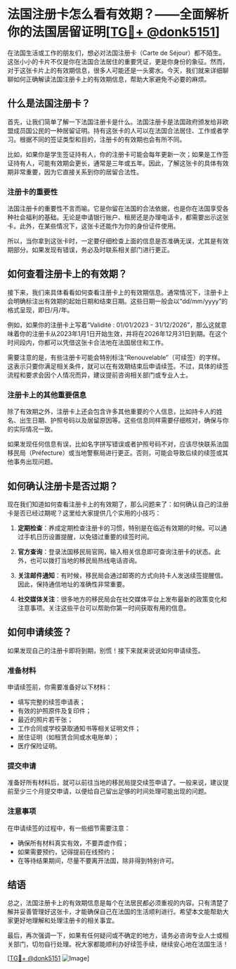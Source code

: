 # 法国注册卡怎么看有效期？——全面解析你的法国居留证明[[TG💪+ @donk5151](https://t.me/s/donk5151)]

在法国生活或工作的朋友们，想必对法国注册卡（Carte de Séjour）都不陌生。这张小小的卡片不仅是你在法国合法居住的重要凭证，更是你身份的象征。然而，对于这张卡片上的有效期信息，很多人可能还是一头雾水。今天，我们就来详细聊聊如何正确解读法国注册卡上的有效期信息，帮助大家避免不必要的麻烦。

## 什么是法国注册卡？

首先，让我们简单了解一下法国注册卡是什么。法国注册卡是法国政府颁发给非欧盟成员国公民的一种居留证明。持有这张卡的人可以在法国合法居住、工作或者学习。根据不同的签证类型和目的，注册卡的有效期也会有所不同。

比如，如果你是学生签证持有人，你的注册卡可能会每年更新一次；如果是工作签证持有人，可能有效期会更长，通常是三年或五年。因此，了解这张卡的具体有效期非常重要，因为它直接关系到你的居留合法性。

### 注册卡的重要性

法国注册卡的重要性不言而喻。它是你留在法国的合法依据，也是你在法国享受各种社会福利的基础。无论是申请银行账户、租房还是办理电话卡，都需要出示这张卡。此外，在某些情况下，这张卡还能作为你的身份证件使用。

所以，当你拿到这张卡时，一定要仔细检查上面的信息是否准确无误，尤其是有效期部分。如果发现有错误，务必及时联系相关部门进行更正。

## 如何查看注册卡上的有效期？

接下来，我们来具体看看如何查看注册卡上的有效期信息。通常情况下，注册卡上会明确标注出有效期的起始日期和结束日期。这些日期一般会以“dd/mm/yyyy”的格式呈现，即日/月/年。

例如，如果你的注册卡上写着“Validité : 01/01/2023 - 31/12/2026”，那么这就意味着你的注册卡从2023年1月1日开始生效，并将在2026年12月31日到期。在这个时间段内，你都可以凭借这张卡合法地在法国居住和工作。

需要注意的是，有些注册卡可能会特别标注“Renouvelable”（可续签）的字样。这表示只要你满足相关条件，就可以在有效期结束后申请续签。不过，具体的续签流程和要求会因个人情况而异，建议提前咨询相关部门或专业人士。

### 注册卡上的其他重要信息

除了有效期之外，注册卡上还会包含许多其他重要的个人信息，比如持卡人的姓名、出生日期、护照号码以及居留原因等。这些信息同样需要仔细核对，确保与你的实际情况一致。

如果发现任何信息有误，比如名字拼写错误或者护照号码不对，应该尽快联系法国移民局（Préfecture）或当地警察局进行更正。否则，可能会导致后续的续签或其他事务出现问题。

## 如何确认注册卡是否过期？

现在我们知道如何查看注册卡上的有效期了，那么问题来了：如何确认自己的注册卡是否已经过期呢？这里给大家提供几个实用的小技巧：

1. **定期检查**：养成定期检查注册卡的习惯，特别是在临近有效期的时候。可以通过手机日历设置提醒，以免错过重要的续签时间。

2. **官方查询**：登录法国移民局官网，输入相关信息即可查询注册卡的状态。此外，也可以拨打当地的移民局热线电话咨询。

3. **关注邮件通知**：有时候，移民局会通过邮寄的方式向持卡人发送续签提醒信。因此，保持通信地址的准确性非常重要。

4. **社交媒体关注**：很多地方的移民局会在社交媒体平台上发布最新的政策变化和注意事项。关注这些平台可以帮助你第一时间获取有用的信息。

## 如何申请续签？

如果发现自己的注册卡即将到期，别慌！接下来就来说说如何申请续签。

### 准备材料

申请续签前，你需要准备好以下材料：

- 填写完整的续签申请表；
- 有效的护照原件及复印件；
- 最近的照片若干张；
- 工作合同或学校录取通知书等相关证明文件；
- 居住证明（如租赁合同或水电账单）；
- 医疗保险证明。

### 提交申请

准备好所有材料后，就可以前往当地的移民局提交续签申请了。一般来说，建议提前至少三个月提交申请，以便给自己留出足够的时间处理可能出现的问题。

### 注意事项

在申请续签的过程中，有一些细节需要注意：

- 确保所有材料真实有效，不要弄虚作假；
- 如果需要预约，记得提前在线预约；
- 在等待结果期间，尽量不要离开法国，除非得到特别许可。

## 结语

总之，法国注册卡上的有效期信息是每个在法居民都必须重视的内容。只有清楚了解并妥善管理好这张卡，才能确保自己在法国的生活顺利进行。希望本文能帮助大家更好地理解和处理注册卡的相关事宜。

最后，再次强调一下，如果有任何疑问或不确定的地方，请务必咨询专业人士或相关部门，切勿自行处理。祝大家都能顺利办好续签手续，继续安心地在法国生活！

[[TG💪+ @donk5151](https://t.me/s/donk5151) ![Image](https://i.postimg.cc/rwNCRYN7/Snipaste-2025-04-30-17-27-05.png)]